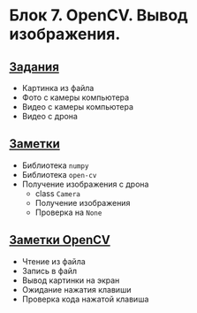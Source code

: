 # Блок 7. OpenCV. Вывод изображения.

## [Задания](./Задания.md)
* Картинка из файла
* Фото с камеры компьютера
* Видео с камеры компьютера
* Видео с дрона

## [Заметки](./Заметки.md)
* Библиотека `numpy`
* Библиотека `open-cv`
* Получение изображения с дрона
  * class `Сamera`
  * Получение изображения
  * Проверка на `None`

## [Заметки OpenCV](./Заметки_opencv.md)
* Чтение из файла
* Запись в файл
* Вывод картинки на экран
* Ожидание нажатия клавиши
* Проверка кода нажатой клавиша
